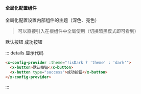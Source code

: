 #### 全局化配置组件
全局化配置设置内部组件的主题（深色、亮色）
> 可以直接引入在根组件中全局使用（切换暗黑模式即可看到）
<ClientOnly>
<x-config-provider :theme="!isDark ? 'theme' : 'dark'">
  <x-button>默认按钮</x-button>
  <x-button type="success">成功按钮</x-button>
</x-config-provider>
</ClientOnly>

::: details 显示代码

```html
<x-config-provider :theme="!isDark ? 'theme' : 'dark'">
  <x-button>默认按钮</x-button>
  <x-button type="success">成功按钮</x-button>
</x-config-provider>
```

:::
<br>